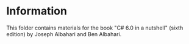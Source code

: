 Information
===========

This folder contains materials for the book "C# 6.0 in a nutshell" (sixth edition)
by Joseph Albahari and Ben Albahari.
